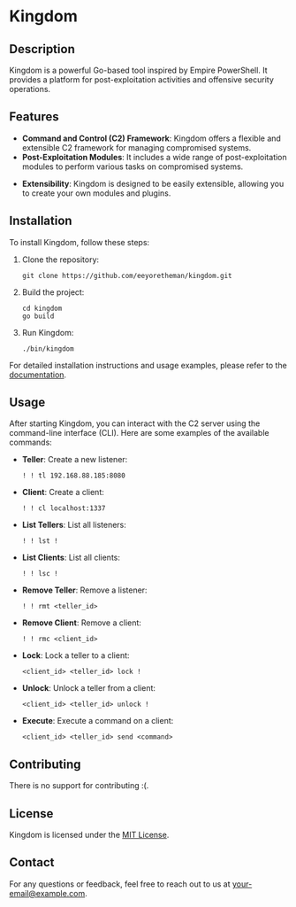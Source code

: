 # Kingdom

## Description

Kingdom is a powerful Go-based tool inspired by Empire PowerShell. It provides a platform for post-exploitation activities and offensive security operations.

## Features

- **Command and Control (C2) Framework**: Kingdom offers a flexible and extensible C2 framework for managing compromised systems.
- **Post-Exploitation Modules**: It includes a wide range of post-exploitation modules to perform various tasks on compromised systems.
<!-- - **Multi-Platform Support**: Kingdom supports multiple platforms, including Windows, Linux, and macOS. -->
<!-- - **Stealthy Operations**: It focuses on stealthy operations to evade detection and maintain persistence on compromised systems. -->
- **Extensibility**: Kingdom is designed to be easily extensible, allowing you to create your own modules and plugins.

## Installation

To install Kingdom, follow these steps:

1. Clone the repository:

    ```shell
    git clone https://github.com/eeyoretheman/kingdom.git
    ```

2. Build the project:

    ```shell
    cd kingdom
    go build
    ```

3. Run Kingdom:

    ```shell
    ./bin/kingdom
    ```

For detailed installation instructions and usage examples, please refer to the [documentation](https://github.com/eeyoretheman/kingdom/wiki).

## Usage

After starting Kingdom, you can interact with the C2 server using the command-line interface (CLI). Here are some examples of the available commands:

- **Teller**: Create a new listener:

    ```shell
    ! ! tl 192.168.88.185:8080
    ```
- **Client**: Create a client:

    ```shell
    ! ! cl localhost:1337
    ```
- **List Tellers**: List all listeners:

    ```shell
    ! ! lst !
    ```
- **List Clients**: List all clients:

    ```shell
    ! ! lsc !
    ```
- **Remove Teller**: Remove a listener:

    ```shell
    ! ! rmt <teller_id>
    ```
- **Remove Client**: Remove a client:

    ```shell
    ! ! rmc <client_id>
    ```
- **Lock**: Lock a teller to a client:

    ```shell
    <client_id> <teller_id> lock !
    ```
- **Unlock**: Unlock a teller from a client:

    ```shell
    <client_id> <teller_id> unlock !
    ```
- **Execute**: Execute a command on a client:

    ```shell
    <client_id> <teller_id> send <command>
    ```

## Contributing

There is no support for contributing :(.

## License

Kingdom is licensed under the [MIT License](https://github.com/your-username/kingdom/LICENSE).

## Contact

For any questions or feedback, feel free to reach out to us at [your-email@example.com](mailto:your-email@example.com).
